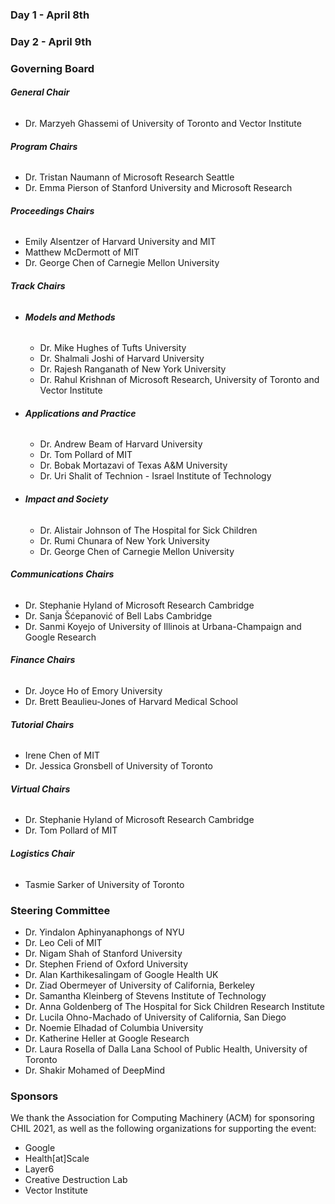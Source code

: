 <div class="page-content live text-center">
<!-- Slides Live-->
<div class="row p-3">
    <div class="col-12 bd-content">
    <h3>Day 1 - April 8th</h3>
    </div>
</div>
<div id="slideslive-embed" class="col-md-12 col-xs-12 my-auto p-2 hide" data-activedate="2021-04-14T23:59:00.00">
  <div id="presentation-embed-38954749" class="slp my-auto"></div>
  <script src='https://slideslive.com/embed_presentation.js'></script>
  <script>
    embed = new SlidesLiveEmbed("presentation-embed-38954749", {
        presentationId: "38954749",
        autoPlay: false, // change to true to autoplay the embedded presentation
        verticalEnabled: true,
        verticalWhenWidthLte: 480,
    });
  </script>
</div>
<div class="row p-3">
    <div class="col-12 bd-content">
    <h3>Day 2 - April 9th</h3>
    </div>
</div>
<div id="slideslive-embed2" class="col-md-12 col-xs-12 my-auto p-2 hide" data-activedate="2021-04-14T23:59:00.00">
  <div id="presentation-embed-38954751" class="slp my-auto"></div>
  <script>
    embed = new SlidesLiveEmbed("presentation-embed-38954751", {
        presentationId: "38954751",
        autoPlay: false, // change to true to autoplay the embedded presentation
        verticalEnabled: true,
        verticalWhenWidthLte: 480,
    });
  </script>
</div>
</div>

### Governing Board

###### **General Chair**
- Dr. Marzyeh Ghassemi of University of Toronto and Vector Institute
###### **Program Chairs**
- Dr. Tristan Naumann of Microsoft Research Seattle
- Dr. Emma Pierson of Stanford University and Microsoft Research
###### **Proceedings Chairs**
- Emily Alsentzer of Harvard University and MIT
- Matthew McDermott of MIT
- Dr. George Chen of Carnegie Mellon University
###### **Track Chairs**
- ###### **Models and Methods**
    * Dr. Mike Hughes of Tufts University
    * Dr. Shalmali Joshi of Harvard University
    * Dr. Rajesh Ranganath of New York University
    * Dr. Rahul Krishnan of Microsoft Research, University of Toronto and Vector Institute
- ###### **Applications and Practice**
    * Dr. Andrew Beam of Harvard University
    * Dr. Tom Pollard of MIT
    * Dr. Bobak Mortazavi of Texas A&M University
    * Dr. Uri Shalit of Technion - Israel Institute of Technology
- ###### **Impact and Society**
    * Dr. Alistair Johnson of The Hospital for Sick Children
    * Dr. Rumi Chunara of New York University
    * Dr. George Chen of Carnegie Mellon University
###### **Communications Chairs**
- Dr. Stephanie Hyland of Microsoft Research Cambridge
- Dr. Sanja Šćepanović of Bell Labs Cambridge
- Dr. Sanmi Koyejo of University of Illinois at Urbana-Champaign and Google Research
###### **Finance Chairs**
- Dr. Joyce Ho of Emory University
- Dr. Brett Beaulieu-Jones of Harvard Medical School
###### **Tutorial Chairs**
- Irene Chen of MIT
- Dr. Jessica Gronsbell of University of Toronto
###### **Virtual Chairs**
- Dr. Stephanie Hyland of Microsoft Research Cambridge
- Dr. Tom Pollard of MIT
###### **Logistics Chair**
- Tasmie Sarker of University of Toronto

### Steering Committee

- Dr. Yindalon Aphinyanaphongs of NYU
- Dr. Leo Celi of MIT
- Dr. Nigam Shah of Stanford University
- Dr. Stephen Friend of Oxford University
- Dr. Alan Karthikesalingam of Google Health UK
- Dr. Ziad Obermeyer of University of California, Berkeley
- Dr. Samantha Kleinberg of Stevens Institute of Technology
- Dr. Anna Goldenberg of The Hospital for Sick Children Research Institute
- Dr. Lucila Ohno-Machado of University of California, San Diego
- Dr. Noemie Elhadad of Columbia University
- Dr. Katherine Heller at Google Research
- Dr. Laura Rosella of Dalla Lana School of Public Health, University of Toronto
- Dr. Shakir Mohamed of DeepMind

### Sponsors
We thank the Association for Computing Machinery (ACM) for sponsoring CHIL 2021, as well as the following organizations for supporting the event:

- Google
- Health[at]Scale
- Layer6
- Creative Destruction Lab
- Vector Institute
